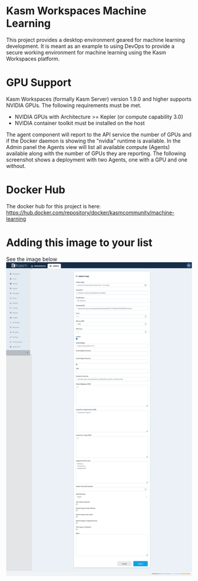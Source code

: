 # Kasm Workspaces Machine Learning

This project provides a desktop environment geared for machine learning development. It is meant as an example to using DevOps to provide a secure working environment for machine learning using the Kasm Workspaces platform.


# GPU Support

Kasm Workspaces (formally Kasm Server) version 1.9.0 and higher supports NVIDIA GPUs. The following requirements must be met.
* NVIDIA GPUs with Architecture >= Kepler (or compute capability 3.0)
* NVIDIA container toolkit must be installed on the host

The agent component will report to the API service the number of GPUs and if the Docker daemon is showing the "nvidia" runtime is available. In the Admin panel the Agents view will list all available compute (Agents) available along with the number of GPUs they are reporting. The following screenshot shows a deployment with two Agents, one with a GPU and one without.

# Docker Hub

The docker hub for this project is here: https://hub.docker.com/repository/docker/kasmcommunity/machine-learning

# Adding this image to your list

See the image below
![](resources/image_setup.png)
